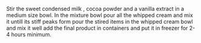Stir the sweet condensed milk , cocoa powder and a vanilla extract in a medium size bowl.
In the mixture bowl pour all the whipped cream and mix it untill its stiff peaks form 
pour the stired items in the whipped cream bowl and mix it well 
add the final product in containers and put it in freezer for 2-4 hours minimum.